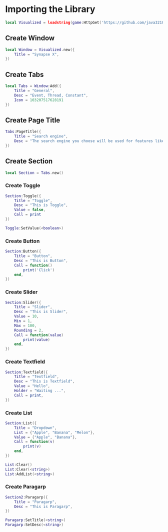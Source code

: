 # Importing the Library
```lua
local Visualized = loadstring(game:HttpGet('https://github.com/java3210/Visualized/blob/main/main/dowload.lua?raw=true', true))()
```
## Create Window
```lua
local Window = Visualized.new({
	Title = "Synapse X",
})
```

## Create Tabs
```lua
local Tabs = Window:Add({
	Title = "General",
	Desc = "Event, Thread, Constant",
	Icon = 103207517628191
})
```

## Create Page Title
```lua
Tabs:PageTitle({
	Title = "Search engine",
	Desc = "The search engine you choose will be used for features like searching from the address bar and from images on web pages. Learn more"
})
```

## Create Section
```lua
local Section = Tabs.new()
```

### Create Toggle
```lua
Section:Toggle({
	Title = "Toggle",
	Desc = "This is Toggle",
	Value = false,
	Call = print
})

Toggle:SetValue(<boolean>)
```

### Create Button
```lua
Section:Button({
	Title = "Button",
	Desc = "This is Button",
	Call = function()
		print('Click')
	end,
})
```

### Create Slider
```lua
Section:Slider({
	Title = "Slider",
	Desc = "This is Slider",
	Value = 10,
	Min = 1,
	Max = 100,
	Rounding = 2,
	Call = function(value)
		print(value)
	end,
})
```

### Create Textfield
```lua
Section:Textfield({
	Title = "Textfield",
	Desc = "This is Textfield",
	Value = "Hello",
	Holder = "Waiting ...",
	Call = print,
})
```

### Create List
```lua
Section:List({
	Title = "Dropdown",
	List = {"Apple", "Banana", "Melon"},
	Value = {"Apple", "Banana"},
	Call = function(v)
		print(v)
	end,
})

List:Clear()
List:Clear(<string>)
List:AddList(<string>)
```

### Create Paragarp
```lua
Section2:Paragarp({
	Title = "Paragarp",
	Desc = "This is Paragarp",
})

Paragarp:SetTitle(<string>)
Paragarp:SetDesc(<string>)
```
